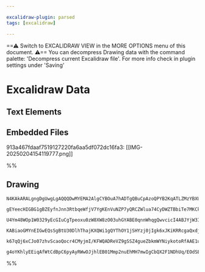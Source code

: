 ```yaml
---

excalidraw-plugin: parsed
tags: [excalidraw]

---
```

==⚠  Switch to EXCALIDRAW VIEW in the MORE OPTIONS menu of this document. ⚠== You can decompress Drawing data with the command palette: 'Decompress current Excalidraw file'. For more info check in plugin settings under 'Saving'


# Excalidraw Data

## Text Elements
## Embedded Files
913a467fdaaf7519127220fa6aa5df072dc16fa3: [[IMG-20250204154119777.png]]

%%
## Drawing
```compressed-json
N4KAkARALgngDgUwgLgAQQQDwMYEMA2AlgCYBOuA7hADTgQBuCpAzoQPYB2KqATLZMzYBXUtiRoIACyhQ4zZAHoFAc0JRJQgEYA6bGwC2CgF7N6hbEcK4OCtptbErHALRY8RMpWdx8Q1TdIEfARcZgRmBShcZQUebQAObR4aOiCEfQQOKGZuAG1wMFAwYogSbggOAAkAM0wATgB5AEEAYRTiyFhEcsJ9aKR+EsxuZwB2ONGABgA2AGYAVjr4uZ54

gEYeecHIGBG1gBZEyfnJnn3RtbqeWfjV7YgKEnVuNZP7yQRCZWlua74CyDWZTBbiTe7MKCkNgAawQLTY+DYpHKkOszDguECWXaJU0uGw0OUUKEHGI8MRyIkqI46MxmSgOMg1UI+HwAGVYCCJJJ8RpAoyIBCobCAOpPSQvcGQmEIDkwLnoQQeAXE74ccI5NBre5sDHYNS7LWTMEAiDE0nq5ia1AcISs8EIBDEbjzC6zOr3RgsdhcND/DoMJisTgAO

U4Ym48WOp1W0329yEcGIuCgTpeoxu0zW8XW8zO03uhGYABE0qnnWhqgQwvcicI4ABJYjW3IAXXummEpIAosEMlkW+3TUQONDuLb7cO2AS05Xqwh7szgk3ynU1rNcPtpqNqsncNVRvNLhtxjxJlXprhcPNiNVJuNiNg1tMq7MBcx3OJUPkOmBtQC/wBIcA0IUksHKXBJggAoAF9wGAiBcDgOAORTL8ik6D4MnKIhvgZQYGEIBAKAAIXxQlzTJBEkX

KABiaoGMYnEIGwEQsSgBtU30DlhThajKXQWi1gQYThOY1jSHYzj0jIgk6xJKiKRRcgaQxdjxLY+lpP0AAxFl2U5L9BQRMoCIkqSuJ4mUxWIZ4/TMzSsm0qzYTlBVjOVBzJK0riACVhDVDVJQKFjHI4riGj1A0XmNLyLPSHTOCgHTcH0FlDVQLYQvMnyEqStlCCML8zzi3L9AAFSwKAmlw310GCap8OysLnKiUhqsktgKA+XAKxtO18FKpyuO7Ukm

k67qQj6xCJo07zhvScaoQocr4CMyjmI/KFWQADReVZ9gSSZ4gueZbkmWYNiykotoRfAAE1uG3NYkn2eZZizWZViugijDYAxuAwyB6AIIQvzWWChvC9J/IUy1rTNLtnQIokSAKorfhNEpUeIDkEDgF0UdIEgAFk2GIBBRtwTRgj6qt8BrEKcfJGi0CBiASIRabSGUPEAAoeDWUZqF4IWRcF4XUEmbR5gASgFXyEGUO1MXKHn+euMFeFmLXNZF6W5e

g4oYKhlyEEiqAfWtCdBpC6pyAyRWwOJjhlEB01Mmp2nuEhMH7mwIgCbQX2F1NDhUq/EOdSEKAR0j0gwchkK7AAKwQbBsjZcO4DJimqZp2dUHpxmSnxS3GHK/78HdgMuiMsJggzn0BVYiEDFW7o0Bt+5ERnOn5x70Jqqbiuq/HAbYPAE26CXcJAbgmCgA
```
%%